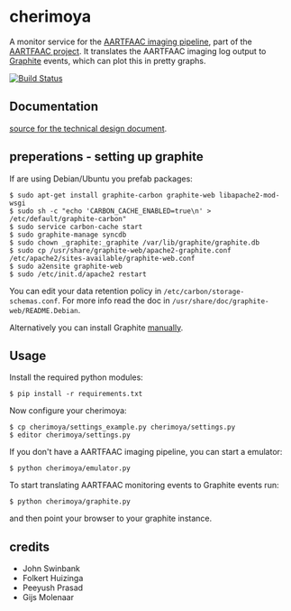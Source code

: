 cherimoya
=========

A monitor service for the
[AARTFAAC imaging pipeline](https://github.com/aartfaac/imaging),
part of the [AARTFAAC project](http://www.aartfaac.org/). It translates the
AARTFAAC imaging log output to [Graphite](http://graphite.readthedocs.org/)
events, which can plot this in pretty graphs.

[![Build Status](https://travis-ci.org/gijzelaerr/cherimoya.png)](https://travis-ci.org/gijzelaerr/cherimoya)

Documentation
-------------

[source for the technical design document](https://github.com/aartfaac/docs/tree/master/reports/imaging/monitoring).

preperations - setting up graphite
----------------------------------

If are using Debian/Ubuntu you prefab packages:

```Shell
$ sudo apt-get install graphite-carbon graphite-web libapache2-mod-wsgi
$ sudo sh -c "echo 'CARBON_CACHE_ENABLED=true\n' > /etc/default/graphite-carbon"
$ sudo service carbon-cache start
$ sudo graphite-manage syncdb
$ sudo chown _graphite:_graphite /var/lib/graphite/graphite.db
$ sudo cp /usr/share/graphite-web/apache2-graphite.conf /etc/apache2/sites-available/graphite-web.conf
$ sudo a2ensite graphite-web
$ sudo /etc/init.d/apache2 restart
````

You can edit your data retention policy in `/etc/carbon/storage-schemas.conf`.
For more info read the doc in `/usr/share/doc/graphite-web/README.Debian`.

Alternatively you can install Graphite [manually](http://graphite.readthedocs.org/).

Usage
-----

Install the required python modules:

```Shell
$ pip install -r requirements.txt
```

Now configure your cherimoya:
```Shell
$ cp cherimoya/settings_example.py cherimoya/settings.py
$ editor cherimoya/settings.py
```

If you don't have a AARTFAAC imaging pipeline, you can start a emulator:
```Shell
$ python cherimoya/emulator.py
```

To start translating AARTFAAC monitoring events to Graphite events run:
```Shell
$ python cherimoya/graphite.py
```

and then point your browser to your graphite instance.


credits
-------

 * John Swinbank
 * Folkert Huizinga
 * Peeyush Prasad
 * Gijs Molenaar

